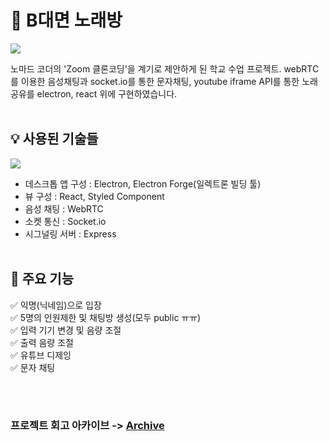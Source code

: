 # 🎤 B대면 노래방

![](https://images.velog.io/images/gomiseki/post/c952c05a-71a8-44f7-a35c-59cd949ee1e5/%EC%8B%9C%EC%97%B0.gif)

 노마드 코더의 'Zoom 클론코딩'을 계기로 제안하게 된 학교 수업 프로젝트.
 webRTC를 이용한 음성채팅과 socket.io를 통한 문자채팅, youtube iframe API를 통한 노래 공유를
 electron, react 위에 구현하였습니다.
<br><br>
 
 ## 💡 사용된 기술들
 
 ![](https://images.velog.io/images/gomiseki/post/1dc43d2d-16af-4fcb-a6b7-3d2be1e849f7/stack.png)

- 데스크톱 앱 구성 : Electron, Electron Forge(일렉트론 빌딩 툴)
- 뷰 구성 : React, Styled Component
- 음성 채팅 : WebRTC
- 소켓 통신 : Socket.io
- 시그널링 서버 : Express
<br><br>
 
 ## 🏁 주요 기능
 ✅ 익명(닉네임)으로 입장<br>
 ✅ 5명의 인원제한 및 채팅방 생성(모두 public ㅠㅠ)<br>
 ✅ 입력 기기 변경 및 음량 조절<br>
 ✅ 출력 음량 조절<br>
 ✅ 유튜브 디제잉<br>
 ✅ 문자 채팅<br>
 
<br><br>
### 프로젝트 회고 아카이브 -> [Archive](https://velog.io/@gomiseki/series/Bsingroom-%ED%94%84%EB%A1%9C%EC%A0%9D%ED%8A%B8)
